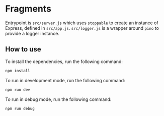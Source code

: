 # Fragments

Entrypoint is `src/server.js` which uses `stoppable` to create an instance of Express, defined in `src/app.js`. `src/logger.js` is a wrapper around `pino` to provide a logger instance. 

## How to use
To install the dependencies, run the following command:
```bash
npm install
```

To run in development mode, run the following command:
```bash
npm run dev
```

To run in debug mode, run the following command:
```bash
npm run debug
```

